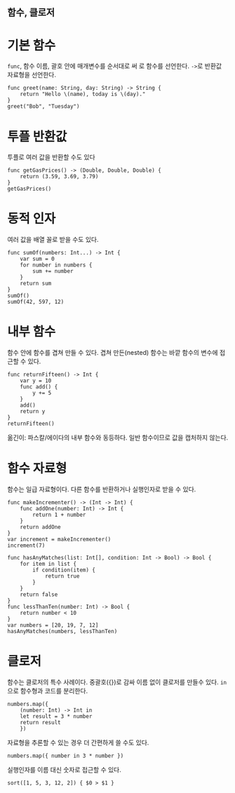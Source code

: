 ## 함수, 클로저

# 기본 함수

`func`, 함수 이름, 괄호 안에 매개변수를 순서대로 써 로 함수를 선언한다. `->`로 반환값 자료형을 선언한다.

    func greet(name: String, day: String) -> String {
        return "Hello \(name), today is \(day)."
    }
    greet("Bob", "Tuesday")

# 투플 반환값

투플로 여러 값을 반환할 수도 있다

    func getGasPrices() -> (Double, Double, Double) {
        return (3.59, 3.69, 3.79)
    }
    getGasPrices()

# 동적 인자

여러 값을 배열 꼴로 받을 수도 있다.

    func sumOf(numbers: Int...) -> Int {
        var sum = 0
        for number in numbers {
            sum += number
        }
        return sum
    }
    sumOf()
    sumOf(42, 597, 12)

# 내부 함수

함수 안에 함수를 겹쳐 만들 수 있다. 겹쳐 만든(nested) 함수는 바깥 함수의 변수에 접근할 수 있다.

    func returnFifteen() -> Int {
        var y = 10
        func add() {
            y += 5
        }
        add()
        return y
    }
    returnFifteen()

옮긴이: 파스칼/에이다의 내부 함수와 동등하다. 일반 함수이므로 값을 캡처하지 않는다. 

# 함수 자료형

함수는 일급 자료형이다. 다른 함수를 반환하거나 실행인자로 받을 수 있다.

    func makeIncrementer() -> (Int -> Int) {
        func addOne(number: Int) -> Int {
            return 1 + number
        }
        return addOne
    }
    var increment = makeIncrementer()
    increment(7)

    func hasAnyMatches(list: Int[], condition: Int -> Bool) -> Bool {
        for item in list {
            if condition(item) {
                return true
            }
        }
        return false
    }
    func lessThanTen(number: Int) -> Bool {
        return number < 10
    }
    var numbers = [20, 19, 7, 12]
    hasAnyMatches(numbers, lessThanTen)

# 클로저

함수는 클로저의 특수 사례이다.  중괄호({})로 감싸 이름 없이 클로저를 만들수 있다. `in` 으로 함수형과 코드를 분리한다.

    numbers.map({
        (number: Int) -> Int in
        let result = 3 * number
        return result
        })

자료형을 추론할 수 있는 경우 더 간편하게 쓸 수도 있다.

    numbers.map({ number in 3 * number })

실행인자를 이름 대신 숫자로 접근할 수 있다.

    sort([1, 5, 3, 12, 2]) { $0 > $1 }
